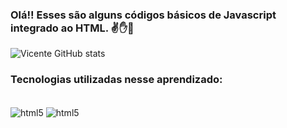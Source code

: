 

### Olá!! Esses são alguns códigos básicos de Javascript integrado ao HTML. ✌️✋🫲   

![Vicente GitHub stats](https://github-readme-stats.vercel.app/api?username=vicentealmeida&show_icons=true&theme=dracula)


### Tecnologias utilizadas nesse aprendizado:

<div style="display: inline_block"><br/>
<img align="center" alt ="html5" src="https://img.shields.io/badge/HTML5-E34F26?style=for-the-badge&logo=html5&logoColor=white"/>
<img align="center" alt ="html5" src="https://img.shields.io/badge/JavaScript-F7DF1E?style=for-the-badge&logo=javascript&logoColor=black"/>


